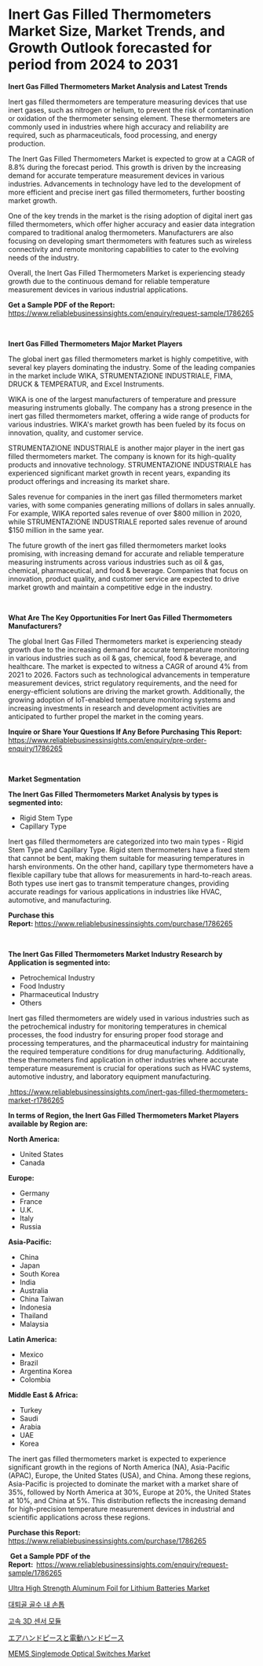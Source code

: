 <p><h1>Inert Gas Filled Thermometers Market Size, Market Trends, and Growth Outlook forecasted for period from 2024 to 2031</h1></p><p><strong>Inert Gas Filled Thermometers Market Analysis and Latest Trends</strong></p>
<p><p>Inert gas filled thermometers are temperature measuring devices that use inert gases, such as nitrogen or helium, to prevent the risk of contamination or oxidation of the thermometer sensing element. These thermometers are commonly used in industries where high accuracy and reliability are required, such as pharmaceuticals, food processing, and energy production.</p><p>The Inert Gas Filled Thermometers Market is expected to grow at a CAGR of 8.8% during the forecast period. This growth is driven by the increasing demand for accurate temperature measurement devices in various industries. Advancements in technology have led to the development of more efficient and precise inert gas filled thermometers, further boosting market growth.</p><p>One of the key trends in the market is the rising adoption of digital inert gas filled thermometers, which offer higher accuracy and easier data integration compared to traditional analog thermometers. Manufacturers are also focusing on developing smart thermometers with features such as wireless connectivity and remote monitoring capabilities to cater to the evolving needs of the industry.</p><p>Overall, the Inert Gas Filled Thermometers Market is experiencing steady growth due to the continuous demand for reliable temperature measurement devices in various industrial applications.</p></p>
<p><strong>Get a Sample PDF of the Report:&nbsp;</strong> <a href="https://www.reliablebusinessinsights.com/enquiry/request-sample/1786265">https://www.reliablebusinessinsights.com/enquiry/request-sample/1786265</a></p>
<p>&nbsp;</p>
<p><strong>Inert Gas Filled Thermometers Major Market Players</strong></p>
<p><p>The global inert gas filled thermometers market is highly competitive, with several key players dominating the industry. Some of the leading companies in the market include WIKA, STRUMENTAZIONE INDUSTRIALE, FIMA, DRUCK & TEMPERATUR, and Excel Instruments.</p><p>WIKA is one of the largest manufacturers of temperature and pressure measuring instruments globally. The company has a strong presence in the inert gas filled thermometers market, offering a wide range of products for various industries. WIKA's market growth has been fueled by its focus on innovation, quality, and customer service.</p><p>STRUMENTAZIONE INDUSTRIALE is another major player in the inert gas filled thermometers market. The company is known for its high-quality products and innovative technology. STRUMENTAZIONE INDUSTRIALE has experienced significant market growth in recent years, expanding its product offerings and increasing its market share.</p><p>Sales revenue for companies in the inert gas filled thermometers market varies, with some companies generating millions of dollars in sales annually. For example, WIKA reported sales revenue of over $800 million in 2020, while STRUMENTAZIONE INDUSTRIALE reported sales revenue of around $150 million in the same year.</p><p>The future growth of the inert gas filled thermometers market looks promising, with increasing demand for accurate and reliable temperature measuring instruments across various industries such as oil & gas, chemical, pharmaceutical, and food & beverage. Companies that focus on innovation, product quality, and customer service are expected to drive market growth and maintain a competitive edge in the industry.</p></p>
<p>&nbsp;</p>
<p><strong>What Are The Key Opportunities For Inert Gas Filled Thermometers Manufacturers?</strong></p>
<p><p>The global Inert Gas Filled Thermometers market is experiencing steady growth due to the increasing demand for accurate temperature monitoring in various industries such as oil & gas, chemical, food & beverage, and healthcare. The market is expected to witness a CAGR of around 4% from 2021 to 2026. Factors such as technological advancements in temperature measurement devices, strict regulatory requirements, and the need for energy-efficient solutions are driving the market growth. Additionally, the growing adoption of IoT-enabled temperature monitoring systems and increasing investments in research and development activities are anticipated to further propel the market in the coming years.</p></p>
<p><strong>Inquire or Share Your Questions If Any Before Purchasing This Report:</strong> <a href="https://www.reliablebusinessinsights.com/enquiry/pre-order-enquiry/1786265">https://www.reliablebusinessinsights.com/enquiry/pre-order-enquiry/1786265</a></p>
<p>&nbsp;</p>
<p><strong>Market Segmentation</strong></p>
<p><strong>The Inert Gas Filled Thermometers Market Analysis by types is segmented into:</strong></p>
<p><ul><li>Rigid Stem Type</li><li>Capillary Type</li></ul></p>
<p><p>Inert gas filled thermometers are categorized into two main types - Rigid Stem Type and Capillary Type. Rigid stem thermometers have a fixed stem that cannot be bent, making them suitable for measuring temperatures in harsh environments. On the other hand, capillary type thermometers have a flexible capillary tube that allows for measurements in hard-to-reach areas. Both types use inert gas to transmit temperature changes, providing accurate readings for various applications in industries like HVAC, automotive, and manufacturing.</p></p>
<p><strong>Purchase this Report:&nbsp;</strong><a href="https://www.reliablebusinessinsights.com/purchase/1786265">https://www.reliablebusinessinsights.com/purchase/1786265</a></p>
<p>&nbsp;</p>
<p><strong>The Inert Gas Filled Thermometers Market Industry Research by Application is segmented into:</strong></p>
<p><ul><li>Petrochemical Industry</li><li>Food Industry</li><li>Pharmaceutical Industry</li><li>Others</li></ul></p>
<p><p>Inert gas filled thermometers are widely used in various industries such as the petrochemical industry for monitoring temperatures in chemical processes, the food industry for ensuring proper food storage and processing temperatures, and the pharmaceutical industry for maintaining the required temperature conditions for drug manufacturing. Additionally, these thermometers find application in other industries where accurate temperature measurement is crucial for operations such as HVAC systems, automotive industry, and laboratory equipment manufacturing.</p></p>
<p><a href="https://www.reliablebusinessinsights.com/inert-gas-filled-thermometers-market-r1786265">&nbsp;https://www.reliablebusinessinsights.com/inert-gas-filled-thermometers-market-r1786265</a></p>
<p><strong>In terms of Region, the Inert Gas Filled Thermometers Market Players available by Region are:</strong></p>
<p>
    <p> <strong> North America: </strong>
        <ul>
            <li>United States</li>
            <li>Canada</li>
        </ul>
        </p> 
    <p> <strong> Europe: </strong>
        <ul>
            <li>Germany</li>
            <li>France</li>
            <li>U.K.</li>
            <li>Italy</li>
            <li>Russia</li>
        </ul>
        </p> 
    <p> <strong> Asia-Pacific: </strong>
        <ul>
            <li>China</li>
            <li>Japan</li>
            <li>South Korea</li>
            <li>India</li>
            <li>Australia</li>
            <li>China Taiwan</li>
            <li>Indonesia</li>
            <li>Thailand</li>
            <li>Malaysia</li>
        </ul>
        </p> 
    <p> <strong> Latin America: </strong>
        <ul>
            <li>Mexico</li>
            <li>Brazil</li>
            <li>Argentina Korea</li>
            <li>Colombia</li>
        </ul>
        </p> 
    <p> <strong> Middle East & Africa: </strong>
        <ul>
            <li>Turkey</li>
            <li>Saudi</li>
            <li>Arabia</li>
            <li>UAE</li>
            <li>Korea</li>
        </ul>
    </p>
    </p>
<p><p>The inert gas filled thermometers market is expected to experience significant growth in the regions of North America (NA), Asia-Pacific (APAC), Europe, the United States (USA), and China. Among these regions, Asia-Pacific is projected to dominate the market with a market share of 35%, followed by North America at 30%, Europe at 20%, the United States at 10%, and China at 5%. This distribution reflects the increasing demand for high-precision temperature measurement devices in industrial and scientific applications across these regions.</p></p>
<p><strong>Purchase this Report: </strong><a href="https://www.reliablebusinessinsights.com/purchase/1786265">https://www.reliablebusinessinsights.com/purchase/1786265</a></p>
<p>&nbsp;<strong>Get a Sample PDF of the Report:&nbsp;&nbsp;</strong><a href="https://www.reliablebusinessinsights.com/enquiry/request-sample/1786265">https://www.reliablebusinessinsights.com/enquiry/request-sample/1786265</a></p>
<p><strong></strong></p>
<p><p><a href="https://github.com/Whitneyboyettebo9kiw7yr13/Market-Research-Report-List-2/blob/main/ultra-high-strength-aluminum-foil-for-lithium-batteries-market.md">Ultra High Strength Aluminum Foil for Lithium Batteries Market</a></p><p><a href="https://github.com/njolsky1/Market-Research-Report-List-1/blob/main/862648899106.md">대퇴골 골수 내 손톱</a></p><p><a href="https://github.com/tasfiyaj85/Market-Research-Report-List-1/blob/main/449343899107.md">고속 3D 센서 모듈</a></p><p><a href="https://github.com/adcxff01450218/Market-Research-Report-List-2/blob/main/9560771105375.md">エアハンドピースと電動ハンドピース</a></p><p><a href="https://issuu.com/reportprime-2/docs/mems-singlemode-optical-switches-market-size-2030.">MEMS Singlemode Optical Switches Market</a></p></p>